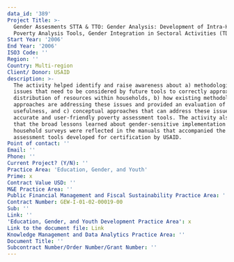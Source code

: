 ```yaml
---
data_id: '389'
Project Title: >-
  Gender Assesments STTA & TTO: Gender Analysis: Development of Intra-Household
  Poverty Analysis Tools, Gender Integration in Sectoral Activities (TDY 49)
Start Year: '2006'
End Year: '2006'
ISO3 Code: ''
Region: ''
Country: Multi-region
Client/ Donor: USAID
description: >-
  The activity helped identify and raise awareness about a) methodological
  issues that need to be considered by future tools to correctly approximate the
  distribution of resources within households, b) how existing methodological
  approaches are addressing these issues and provided an evaluation of their
  usefulness, and c) conceptual approaches that can address these issues with
  accurate and user-friendly poverty assessment tools. The activity also ensured
  that the broad lessons learned about gender-sensitive implementation of
  household surveys were reflected in the manuals that accompanied the poverty
  assessment tools developed for certification by USAID.
Point of contact: ''
Email: ''
Phone: ''
Current Project? (Y/N): ''
Practice Area: 'Education, Gender, and Youth'
Prime: x
Contract Value USD: ''
M&E Practice Area: ''
Public Financial Management and Fiscal Sustainability Practice Area: ''
Contract Number: GEW-I-01-02-00019-00
Sub: ''
Link: ''
'Education, Gender, and Youth Development Practice Area': x
Link to the document file: Link
Knowledge Management and Data Analytics Practice Area: ''
Document Title: ''
Subcontract Number/Order Number/Grant Number: ''
---
```

